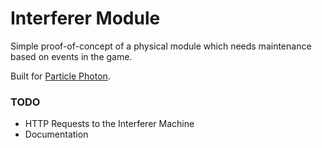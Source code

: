 # Interferer Module

Simple proof-of-concept of a physical module which needs maintenance based on events in the game.

Built for [Particle Photon](https://store.particle.io/).

### TODO
- HTTP Requests to the Interferer Machine
- Documentation
